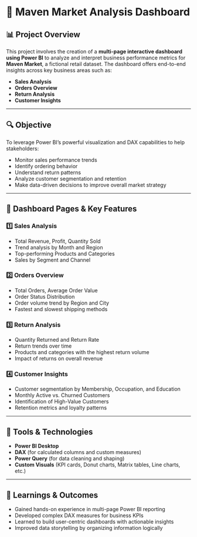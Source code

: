 # 🛒 Maven Market Analysis Dashboard

## 📊 Project Overview

This project involves the creation of a **multi-page interactive dashboard using Power BI** to analyze and interpret business performance metrics for **Maven Market**, a fictional retail dataset. The dashboard offers end-to-end insights across key business areas such as:

- **Sales Analysis**
- **Orders Overview**
- **Return Analysis**
- **Customer Insights**

---

## 🔍 Objective

To leverage Power BI’s powerful visualization and DAX capabilities to help stakeholders:
- Monitor sales performance trends
- Identify ordering behavior
- Understand return patterns
- Analyze customer segmentation and retention
- Make data-driven decisions to improve overall market strategy

---

## 🧩 Dashboard Pages & Key Features

### 1️⃣ **Sales Analysis**
- Total Revenue, Profit, Quantity Sold
- Trend analysis by Month and Region
- Top-performing Products and Categories
- Sales by Segment and Channel

### 2️⃣ **Orders Overview**
- Total Orders, Average Order Value
- Order Status Distribution
- Order volume trend by Region and City
- Fastest and slowest shipping methods

### 3️⃣ **Return Analysis**
- Quantity Returned and Return Rate
- Return trends over time
- Products and categories with the highest return volume
- Impact of returns on overall revenue

### 4️⃣ **Customer Insights**
- Customer segmentation by Membership, Occupation, and Education
- Monthly Active vs. Churned Customers
- Identification of High-Value Customers
- Retention metrics and loyalty patterns

---

## 📌 Tools & Technologies

- **Power BI Desktop**
- **DAX** (for calculated columns and custom measures)
- **Power Query** (for data cleaning and shaping)
- **Custom Visuals** (KPI cards, Donut charts, Matrix tables, Line charts, etc.)

---

## 🧠 Learnings & Outcomes

- Gained hands-on experience in multi-page Power BI reporting
- Developed complex DAX measures for business KPIs
- Learned to build user-centric dashboards with actionable insights
- Improved data storytelling by organizing information logically

